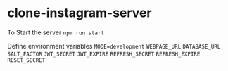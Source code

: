 # clone-instagram-server
To Start the server
```npm run start```

Define environment variables
```MODE=development```
```WEBPAGE_URL```
```DATABASE_URL```
```SALT_FACTOR```
```JWT_SECRET```
```JWT_EXPIRE```
```REFRESH_SECRET```
```REFRESH_EXPIRE```
```RESET_SECRET```
